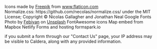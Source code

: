 <div>Icons made by <a href="https://www.freepik.com" title="Freepik">Freepik</a> from <a href="https://www.flaticon.com/" title="Flaticon">www.flaticon.com</a></div>
Normalize.css: https://github.com/necolas/normalize.css/ under the MIT License; Copyright © Nicolas Gallagher and Jonathan Neal
Google Fonts 
Photo by <a href="https://unsplash.com/@febiyanr?utm_source=unsplash&utm_medium=referral&utm_content=creditCopyText">Febiyan</a> on <a href="https://unsplash.com/s/photos/bicycle?utm_source=unsplash&utm_medium=referral&utm_content=creditCopyText">Unsplash</a>
FontAwesome icons
Map embed from Mapbox
Netlify Forms and hosting
formspark.io

if you submit a form through our "Contact Us" page, your IP address may be visible to Caldera, along with any provided information.
